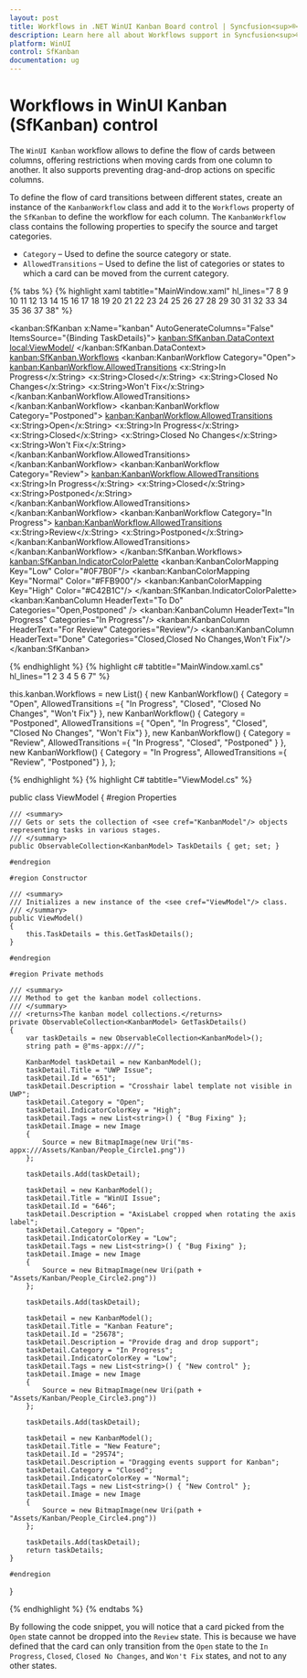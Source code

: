 ```yaml
---
layout: post
title: Workflows in .NET WinUI Kanban Board control | Syncfusion<sup>®</sup>
description: Learn here all about Workflows support in Syncfusion<sup>®</sup> .NET WinUI Kanban Board (SfKanban) control and more.
platform: WinUI
control: SfKanban
documentation: ug
---
```


# Workflows in WinUI Kanban (SfKanban) control

The `WinUI Kanban` workflow allows to define the flow of cards between columns, offering restrictions when moving cards from one column to another. It also supports preventing drag-and-drop actions on specific columns.

To define the flow of card transitions between different states, create an instance of the `KanbanWorkflow` class and add it to the `Workflows` property of the `SfKanban` to define the workflow for each column. The `KanbanWorkflow` class contains the following properties to specify the source and target categories.

* `Category` – Used to define the source category or state.
* `AllowedTransitions` – Used to define the list of categories or states to which a card can be moved from the current category.
 
{% tabs %}
{% highlight xaml tabtitle="MainWindow.xaml" hl_lines="7 8 9 10 11 12 13 14 15 16 17 18 19 20 21 22 23 24 25 26 27 28 29 30 31 32 33 34 35 36 37 38" %}
     
<kanban:SfKanban x:Name="kanban"
                 AutoGenerateColumns="False"
                 ItemsSource="{Binding TaskDetails}">
    <kanban:SfKanban.DataContext>
        <local:ViewModel/>
    </kanban:SfKanban.DataContext>
    <kanban:SfKanban.Workflows>
        <kanban:KanbanWorkflow Category="Open">
            <kanban:KanbanWorkflow.AllowedTransitions>
                <x:String>In Progress</x:String>
                <x:String>Closed</x:String>
                <x:String>Closed No Changes</x:String>
                <x:String>Won't Fix</x:String>
            </kanban:KanbanWorkflow.AllowedTransitions>
        </kanban:KanbanWorkflow>
        <kanban:KanbanWorkflow Category="Postponed">
            <kanban:KanbanWorkflow.AllowedTransitions>
                <x:String>Open</x:String>
                <x:String>In Progress</x:String>
                <x:String>Closed</x:String>
                <x:String>Closed No Changes</x:String>
                <x:String>Won't Fix</x:String>
            </kanban:KanbanWorkflow.AllowedTransitions>
        </kanban:KanbanWorkflow>
        <kanban:KanbanWorkflow Category="Review">
            <kanban:KanbanWorkflow.AllowedTransitions>
                <x:String>In Progress</x:String>
                <x:String>Closed</x:String>
                <x:String>Postponed</x:String>
            </kanban:KanbanWorkflow.AllowedTransitions>
        </kanban:KanbanWorkflow>
        <kanban:KanbanWorkflow Category="In Progress">
            <kanban:KanbanWorkflow.AllowedTransitions>
                <x:String>Review</x:String>
                <x:String>Postponed</x:String>
            </kanban:KanbanWorkflow.AllowedTransitions>
        </kanban:KanbanWorkflow>
    </kanban:SfKanban.Workflows>
    <kanban:SfKanban.IndicatorColorPalette>
        <kanban:KanbanColorMapping Key="Low" Color="#0F7B0F"/>
        <kanban:KanbanColorMapping Key="Normal" Color="#FFB900"/>
        <kanban:KanbanColorMapping Key="High" Color="#C42B1C"/>
    </kanban:SfKanban.IndicatorColorPalette>
    <kanban:KanbanColumn HeaderText="To Do" Categories="Open,Postponed" />
    <kanban:KanbanColumn HeaderText="In Progress"
                         Categories="In Progress"/>
    <kanban:KanbanColumn HeaderText="For Review"
                         Categories="Review"/>
    <kanban:KanbanColumn HeaderText="Done"
                         Categories="Closed,Closed No Changes,Won't Fix"/>
 </kanban:SfKanban>

{% endhighlight %}
{% highlight c# tabtitle="MainWindow.xaml.cs" hl_lines="1 2 3 4 5 6 7" %}
           
this.kanban.Workflows = new List<KanbanWorkflow>()
{
    new KanbanWorkflow() { Category = "Open", AllowedTransitions ={ "In Progress", "Closed", "Closed No Changes", "Won't Fix"} },
    new KanbanWorkflow() { Category = "Postponed", AllowedTransitions ={ "Open", "In Progress", "Closed", "Closed No Changes", "Won't Fix"} },
    new KanbanWorkflow() { Category = "Review", AllowedTransitions ={ "In Progress", "Closed", "Postponed" } },
    new KanbanWorkflow() { Category = "In Progress", AllowedTransitions ={ "Review", "Postponed"} },
};

{% endhighlight %}
{% highlight C# tabtitle="ViewModel.cs" %} 

public class ViewModel
{
    #region Properties

    /// <summary>
    /// Gets or sets the collection of <see cref="KanbanModel"/> objects representing tasks in various stages.
    /// </summary>
    public ObservableCollection<KanbanModel> TaskDetails { get; set; }

    #endregion

    #region Constructor

    /// <summary>
    /// Initializes a new instance of the <see cref="ViewModel"/> class.
    /// </summary>
    public ViewModel()
    {
        this.TaskDetails = this.GetTaskDetails();
    }

    #endregion

    #region Private methods

    /// <summary>
    /// Method to get the kanban model collections.
    /// </summary>
    /// <returns>The kanban model collections.</returns>
    private ObservableCollection<KanbanModel> GetTaskDetails()
    {
        var taskDetails = new ObservableCollection<KanbanModel>();
        string path = @"ms-appx:///";

        KanbanModel taskDetail = new KanbanModel();
        taskDetail.Title = "UWP Issue";
        taskDetail.Id = "651";
        taskDetail.Description = "Crosshair label template not visible in UWP";
        taskDetail.Category = "Open";
        taskDetail.IndicatorColorKey = "High";
        taskDetail.Tags = new List<string>() { "Bug Fixing" };
        taskDetail.Image = new Image
        {
            Source = new BitmapImage(new Uri("ms-appx:///Assets/Kanban/People_Circle1.png"))
        };

        taskDetails.Add(taskDetail);

        taskDetail = new KanbanModel();
        taskDetail.Title = "WinUI Issue";
        taskDetail.Id = "646";
        taskDetail.Description = "AxisLabel cropped when rotating the axis label";
        taskDetail.Category = "Open";
        taskDetail.IndicatorColorKey = "Low";
        taskDetail.Tags = new List<string>() { "Bug Fixing" };
        taskDetail.Image = new Image
        {
            Source = new BitmapImage(new Uri(path + "Assets/Kanban/People_Circle2.png"))
        };

        taskDetails.Add(taskDetail);

        taskDetail = new KanbanModel();
        taskDetail.Title = "Kanban Feature";
        taskDetail.Id = "25678";
        taskDetail.Description = "Provide drag and drop support";
        taskDetail.Category = "In Progress";
        taskDetail.IndicatorColorKey = "Low";
        taskDetail.Tags = new List<string>() { "New control" };
        taskDetail.Image = new Image
        {
            Source = new BitmapImage(new Uri(path + "Assets/Kanban/People_Circle3.png"))
        };

        taskDetails.Add(taskDetail);

        taskDetail = new KanbanModel();
        taskDetail.Title = "New Feature";
        taskDetail.Id = "29574";
        taskDetail.Description = "Dragging events support for Kanban";
        taskDetail.Category = "Closed";
        taskDetail.IndicatorColorKey = "Normal";
        taskDetail.Tags = new List<string>() { "New Control" };
        taskDetail.Image = new Image
        {
            Source = new BitmapImage(new Uri(path + "Assets/Kanban/People_Circle4.png"))
        };

        taskDetails.Add(taskDetail);
        return taskDetails;
    }

    #endregion
}     

{% endhighlight %}
{% endtabs %}

By following the code snippet, you will notice that a card picked from the `Open` state cannot be dropped into the `Review` state. This is because we have defined that the card can only transition from the `Open` state to the `In Progress`, `Closed`, `Closed No Changes`, and `Won't Fix` states, and not to any other states.